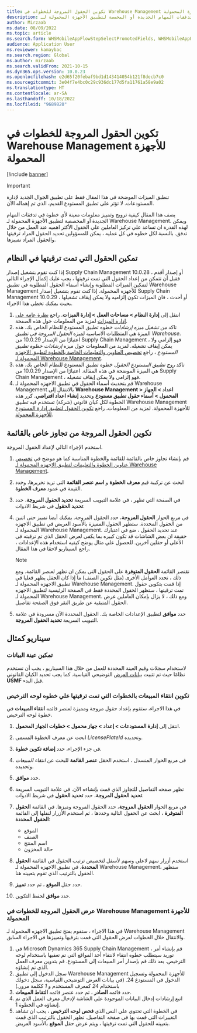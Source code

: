 ```yaml
---
title: تكوين الحقول المروجة للخطوات في Warehouse Management للأجهزة المحمولة
description: يصف هذا المقال كيفية ترويج وتمييز معلومات معينة لأي خطوة في تدفقات المهام الجديدة أو المخصصة لتطبيق الأجهزة المحمولة لـ Warehouse Management.
author: Mirzaab
ms.date: 08/09/2022
ms.topic: article
ms.search.form: WHSMobileAppFlowStepSelectPromotedFields, WHSMobileAppFlowStepListPage, WHSMobileAppFlowStepAddDetour, WHSMobileAppFlowStepDetourSelectFields
audience: Application User
ms.reviewer: kamaybac
ms.search.region: Global
ms.author: mirzaab
ms.search.validFrom: 2021-10-15
ms.dyn365.ops.version: 10.0.23
ms.openlocfilehash: e2d65f20febaf9bd1d143414054b121f8decb7c0
ms.sourcegitcommit: 3e04f7e4bc0c29c936dc177d5fa11761a58e9a02
ms.translationtype: HT
ms.contentlocale: ar-SA
ms.lasthandoff: 10/18/2022
ms.locfileid: "9689820"
---
```

# <a name="configure-promoted-fields-for-steps-in-the-warehouse-management-mobile-app"></a>تكوين الحقول المروجة للخطوات في Warehouse Management للأجهزة المحمولة

[!include [banner](../includes/banner.md)]

> [!IMPORTANT]
> تنطبق الميزات الموضحة في هذا المقال فقط على تطبيق الجوال الجديد لإدارة المستودعات. لا تؤثر على تطبيق المستودع القديم، الذي تم إهماله الآن.

يصف هذا المقال كيفية ترويج وتمييز معلومات معينة لأي خطوة في تدفقات المهام الجديدة أو المخصصة لتطبيق الأجهزة المحمولة لـ Warehouse Management. ويمكن لهذه القدرة ان تساعد علي تركيز العاملين علي الحقول الأكثر اهميه عند العمل من خلال تدفق. بالنسبة لكل خطوه في كل عمليه ، يمكن للمسؤولين تحديد الحقول المراد ترقيتها والحقول المراد تمييزها.

## <a name="enable-promoted-fields-in-your-system"></a>تمكين الحقول التي تمت ترقيتها في النظام

إذا كنت تقوم بتشغيل إصدار Supply Chain Management 10.0.28 أو إصدار أقدم ، فقبل أن تتمكن من إعداد الحقول التي تمت ترقيتها ، يجب عليك إكمال الإجراء التالي لتمكين الميزات المطلوبة وإنشاء أسماء الحقول المطلوبة في تطبيق Warehouse Management للأجهزة المحمولة. إذا كنت تقوم بتشغيل إصدار Supply Chain Management 10.0.29 أو أحدث ، فان الميزات تكون إلزاميه ولا يمكن إيقاف تشغيلها ، بحيث يمكنك تخطي هذا الاجراء.

1. انتقل إلى **إدارة النظام \> مساحات العمل \> إدارة الميزات**. راجع [نظرة عامة على إدارة الميزات](../../fin-ops-core/fin-ops/get-started/feature-management/feature-management-overview.md) لمزيد من المعلومات حول هذه الصفحة.
1. تاكد *من تشغيل ميزه إرشادات* خطوه تطبيق المستودع للنظام الخاص بك. هذه الميزة هي المتطلبات الاساسيه لميزه *الحقول المروجة في تطبيق Warehouse*. اعتبارًا من الإصدار 10.0.29 من Supply Chain Management ، فهو إلزامي ولا يمكن إيقاف تشغيله. لمزيد من المعلومات حول ميزه *إرشادات خطوه تطبيق المستودع* ، راجع [تخصيص العناوين والتعليمات الخاصة بالخطوة لتطبيق الاجهزه المحمولة لـ Warehouse Management](mobile-app-titles-instructions.md).
1. تاكد *روج تطبيق المستودع الحقول* خطوه تطبيق المستودع للنظام الخاص بك. هذه هي الميزة الموضحة في هذه المقالة. اعتبارًا من الإصدار 10.0.29 من Supply Chain Management ، فهو إلزامي ولا يمكن إيقاف تشغيله.
1. قم بتحديث أسماء الحقول في تطبيق الاجهزه المحمولة لـ Warehouse Management بالانتقال إلى **Warehouse Management \> اعداد \> الجهاز المحمول \> أسماء حقول تطبيق مستودع** وتحديد **إنشاء اعداد افتراضي**. كرر هذه الخطوة لكل كيان قانوني (شركة) تستخدم فيه تطبيق Warehouse Management للأجهزة المحمولة. لمزيد من المعلومات، راجع [تكوين الحقول لتطبيق إدارة المستودع للأجهزة المحمولة](configure-app-field-names-priorities-warehouse.md).

## <a name="configure-promoted-fields-from-a-menu-specific-override"></a>تكوين الحقول المروجة من تجاوز خاص بالقائمة

استخدم الإجراء التالي لإعداد الحقول المروجة.

1. قم بإنشاء تجاوز خاص بالقائمة للقائمة والخطوة المناسبة كما هو موضح في [تخصيص عناوين الخطوة والتعليمات لتطبيق الاجهزه المحمولة لـ Warehouse Management](mobile-app-titles-instructions.md).
1. ابحث عن تركيبة قيم  **معرف الخطوة** و **اسم عنصر القائمة** التي تريد تحريرها، وحدد القيمة في عمود **معرف الخطوة**.
1. في الصفحة التي تظهر ، في علامة التبويب السريعة **تحديد الحقول المروجة**، حدد **تحديد الحقول** في شريط الادوات.
1. في مربع الحوار **الحقول المروجة**، حدد الحقول المروجة. يمكنك أيضا تمييز حتى اثنين من الحقول المحددة. ستظهر الحقول المميزة بالأسود العريض في تطبيق الاجهزه المحمولة لـ Warehouse Management. عند تحديد الحقول ، ضع في اعتبارك حقيقة ان بعض الشاشات قد تكون كبيره بما يكفي لعرض الحقل الذي تم ترقيته في الأعلى أو حقلين آخرين. للحصول علي مثال يوضح كيفيه استخدام هذه الإعدادات ، راجع السيناريو لاحقا في هذا المقال.

    > [!NOTE]
    > تقتصر القائمة **الحقول المتوفرة** علي الحقول التي يمكن ان تظهر لعنصر القائمة. ومع ذلك ، تحدد العوامل الأخرى (مثل تكوين الصنف) ما إذا كان الحقل يظهر فعليا في تطبيق الاجهزه المحمولة لـ Warehouse Management. إذا قمت بتكوين حقول تمت ترقيتها ، ستظهر الحقول المحددة فقط في الصفحة الرئيسية لتطبيق الاجهزه المحمولة لـ Warehouse Management. ومع ذلك ، لا يزال بإمكان العاملين عرض الحقول المتبقية عن طريق النقر فوق الصفحة تفاصيل.

1. حدد **موافق** لتطبيق الإعدادات الخاصة بك. الحقول المحددة الآن مسرودة في علامة التبويب السريعة **تحديد الحقول المروجة**.

## <a name="example-scenario"></a>سيناريو كمثال

### <a name="enable-sample-data"></a>تمكين عينة البيانات

لاستخدام سجلات وقيم العينة المحددة للعمل من خلال هذا السيناريو ، يجب أن تستخدم نظامًا حيث تم تثبيت [بيانات العرض](../../fin-ops-core/fin-ops/get-started/demo-data.md) التوضيحي القياسية. كما يجب تحديد الكيان القانوني **USMF** قبل البدء.

### <a name="configure-sales-picking-with-promoted-steps-on-the-license-plate-step"></a>تكوين انتقاء المبيعات بالخطوات التي تمت ترقيتها علي خطوه لوحه الترخيص

في هذا الاجراء، ستقوم بإعداد حقول مروجة ومميزة لعنصر قائمه **انتقاء المبيعات** في خطوة لوحه الترخيص.

1. انتقل إلى **إدارة المستودعات \> إعداد \> جهاز محمول \> خطوات الجهاز المحمول**.
1. ابحث عن معرف الخطوة المسمي *LicensePlateId* وتحديده.
1. في جزء الإجراء، حدد **إضافة تكوين خطوة**.
1. في مربع الحوار المنسدل ، استخدم الحقل **عنصر القائمة** للبحث عن *انتقاء المبيعات* وتحديده.
1. حدد **موافق**.
1. تظهر صفحه التفاصيل للتجاوز الذي قمت بإنشاءه الآن. في علامة التبويب السريعة **تحديد الحقول المروجة**، حدد **تحديد الحقول** في شريط الادوات.
1. في مربع الحوار **الحقول المروجة**، حدد الحقول المروجة وميزها. في القائمة **الحقول المتوفرة** ، ابحث عن الحقول التالية وحددها ، ثم استخدم الأزرار لنقلها إلى القائمة **الحقول المحددة**:

    - الموقع
    - الصنف
    - اسم المنتج
    - حالة المخزون

1. استخدم أزرار سهم لاعلي وسهم لأسفل لتخصيص ترتيب الحقول في القائمة **الحقول المحددة**. في تطبيق الاجهزه المحمولة لـ Warehouse Management، ستظهر الحقول بالترتيب الذي تقوم بتعيينه هنا.
1. حدد حقل **الموقع** ، ثم حدد **تمييز**.
1. حدد **موافق** لحفظ التكوين.

### <a name="view-the-promoted-fields-in-the-warehouse-management-mobile-app"></a>عرض الحقول المروجة للخطوات في Warehouse Management للأجهزة المحمولة

في هذا الاجراء ، ستقوم بفتح تطبيق الاجهزه المحمولة لـ Warehouse Management والانتقال خلال الخطوات لعرض الحقول التي قمت بترقيها وتمييزها في الاجراء السابق.

1. في Microsoft Dynamics 365 Supply Chain Management ، قم بإنشاء أمر توريد سيتطلب خطوه انتقاء لانتقاء أحد المواقع التي تم تعقبها باستخدام لوحه الترخيص. بعد ذلك قم بإصدار أمر المبيعات إلى المستودع. قم بتدوين معرف العمل الذي تم إنشاؤه.
1. سجل الدخول إلى تطبيق Warehouse Management للأجهزة المحمولة وتسجيل الدخول في المستودع 24. (في بيانات العرض التوضيحي القياسية، سجل دخولك باستخدام *24* كمعرف المستخدم و *1* ككلمة مرور.)
1. حدد قائمه **الصادر** ، ثم حدد عنصر قائمه **التقاط المبيعات**.
1. اتبع إرشادات إدخال البيانات الموجودة علي الشاشة لإدخال معرف العمل الذي تم إنشاؤه في الخطوة 1.
1. في الخطوة التي تحتوي علي النص الذي **فحص لوحه الترخيص** ، يجب ان تشاهد التغييرات التي قمت بها في صفحه التفاصيل. تظهر الحقول بالترتيب الذي قمت بتعيينه للحقول التي تمت ترقيتها ، ويتم عرض حقل **الموقع** بالأسود العريض.
